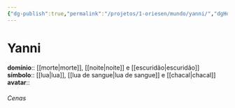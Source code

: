```yaml
---
{"dg-publish":true,"permalink":"/projetos/1-oriesen/mundo/yanni/","dgHomeLink":true,"dgPassFrontmatter":false}
---
```



# Yanni
**domínio**:: [[morte|morte]], [[noite|noite]] e [[escuridão|escuridão]]
**símbolo**:: [[lua|lua]], [[lua de sangue|lua de sangue]] e [[chacal|chacal]]
**avatar**:: 

###### Cenas


